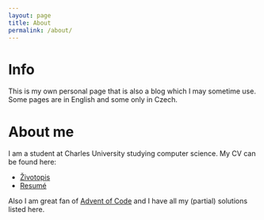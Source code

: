 ```yaml
---
layout: page
title: About
permalink: /about/
---
```


# Info

This is my own personal page that is also a blog which I may sometime use. Some pages are in English and some only in Czech.

# About me

I am a student at Charles University studying computer science. My CV can be found here:

- [Životopis](/CV/CV_cs.pdf)
- [Resumé](/CV/CV_en.pdf)

Also I am great fan of [Advent of Code](/aoc/) and I have all my (partial) solutions listed here.

